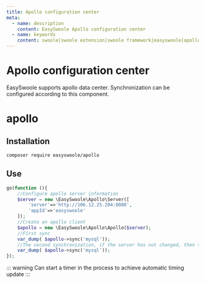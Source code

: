 ```yaml
---
title: Apollo configuration center
meta:
  - name: description
    content: EasySwoole Apollo configuration center
  - name: keywords
    content: swoole|swoole extension|swoole framework|easyswoole|apollo
---
```

# Apollo configuration center
EasySwoole supports apollo data center. Synchronization can be configured according to this component.
# apollo

## Installation

```
composer require easyswoole/apollo
```

## Use

```php
go(function (){
    //Configure apollo server information
    $server = new \EasySwoole\Apollo\Server([
        'server'=>'http://106.12.25.204:8080',
        'appId'=>'easyswoole'
    ]);
    //Create an apollo client
    $apollo = new \EasySwoole\Apollo\Apollo($server);
    //First sync
    var_dump( $apollo->sync('mysql'));
    //The second synchronization, if the server has not changed, then the result returned, isModify marked as fasle, with lastReleaseKey
    var_dump( $apollo->sync('mysql'));
});
```


::: warning 
 Can start a timer in the process to achieve automatic timing update
:::

